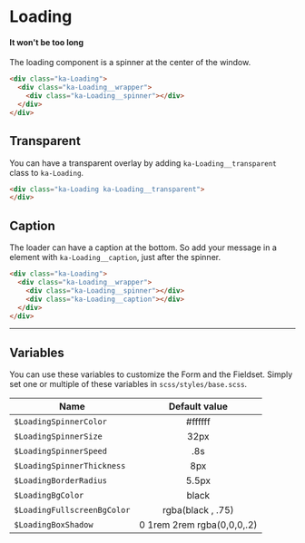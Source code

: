 # Loading
#### It won't be too long

The loading component is a spinner at the center of the window.


```html
<div class="ka-Loading">
  <div class="ka-Loading__wrapper">
    <div class="ka-Loading__spinner"></div>
  </div>
</div>
```

Transparent
----------
You can have a transparent overlay by adding `ka-Loading__transparent` class to `ka-Loading`.
```html
<div class="ka-Loading ka-Loading__transparent">
</div>
```

Caption
--------
The loader can have a caption at the bottom. So add your message in a element with `ka-Loading__caption`, just after the spinner.
```html
<div class="ka-Loading">
  <div class="ka-Loading__wrapper">
    <div class="ka-Loading__spinner"></div>
    <div class="ka-Loading__caption"></div>
  </div>
</div>
```

***
Variables
------
You can use these variables to customize the Form and the Fieldset. Simply set one or multiple of these variables in `scss/styles/base.scss`.

| Name  | Default value |
| ------- |:-----------:|
|`$LoadingSpinnerColor`|#ffffff |
|`$LoadingSpinnerSize`| 32px |
|`$LoadingSpinnerSpeed`| .8s |
|`$LoadingSpinnerThickness`| 8px |
|`$LoadingBorderRadius`| 5.5px |
|`$LoadingBgColor`| black |
|`$LoadingFullscreenBgColor`| rgba(black , .75) |
|`$LoadingBoxShadow`| 0 1rem 2rem rgba(0,0,0,.2) |
